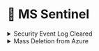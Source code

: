 # 👺 MS Sentinel

<details>

<summary>Security Event Log Cleared </summary>

```kusto
// MITRE T1070 Indicator Removal on the host

let timeframe =1d;
SecurityEvent
| where TimeGenerated >= ago(timeframe)
| where EventID == 1102 and EventSourceName == "Microsoft-Windows-Eventlog"
| sumarize StartTimeUtc = min(TimeGenerated), EndTimeUtc = max(TimeGenerated), EventCount = count() by computer, Account, EventID, Activity
```

</details>

<details>

<summary>Mass Deletion from Azure </summary>

```kusto
// MITRE : T1485

let starttym = 10d;
let endtym = 1d;
let tymframe = 1h;
let TotalEventsThreshold = 20;
let TimeSeriesData = 
AzureActivity
| where TimeGenerated between (startofday(ago(starttime)) .. startofday(ago(endtime)))
| where OperationNameValue endswith "delete"
```

</details>


